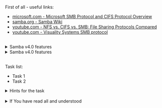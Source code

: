 First of all - useful links:

- [microsoft.com - Microsoft SMB Protocol and CIFS Protocol Overview](https://learn.microsoft.com/en-us/windows/win32/fileio/microsoft-smb-protocol-and-cifs-protocol-overview)
- [samba.org - Samba Wiki](https://wiki.samba.org/index.php/Main_Page)
- [youtube.com - NFS vs. CIFS vs. SMB: File Sharing Protocols Compared](https://www.youtube.com/watch?v=k3RxOqftzsU)
- [youtube.com - Visuality Systems SMB protocol](https://www.youtube.com/playlist?list=PLyOlunpO5LG1W1SgFGDUAlCTSz9j9zBax)
<br>
<details><summary>Samba v4.0 features</summary>
<pre>
  <ul>
  <li>NetBIOS over TCP/IP (NBT)</li>
  <li>SMB (known as CIFS in some versions)</li>
  <li>Samba supports POSIX extensions for CIFS/SMB. The initial extension was CIFS VFS (CAP_UNIX) from 2004, which has been somewhat superseded by SMB3.[35]</li>
  <li>DCE/RPC or more specifically, MSRPC, the Network Neighborhood suite of protocols</li>
  <li>A WINS server also known as a NetBIOS Name Server (NBNS)</li>
  <li>The NT Domain suite of protocols which includes NT Domain Logons</li>
  <li>Security Account Manager (SAM) database</li>
  <li>Local Security Authority (LSA) service</li>
  <li>NT-style printing service (SPOOLSS)</li>
  <li>NTLM</li>
  <li>Active Directory Logon using modified versions of Kerberos and LDAP</li>
  <li>DFS server</li>
  </ul>
</pre>
</details>
<details><summary>Samba v4.0 features</summary>
<pre>
  <a href="https://datatracker.ietf.org/doc/html/rfc4510">RFC 2623</a> - NFS Version 2 and Version 3 Security Issues and the NFS Protocol's Use of RPCSEC_GSS and Kerberos V5
  <a href="https://datatracker.ietf.org/doc/html/rfc4510">RFC 2624</a> - NFS Version 4 Design Considerations
  <a href="https://datatracker.ietf.org/doc/html/rfc4510">RFC 3010</a> - NFS version 4 Protocol
  <a href="https://datatracker.ietf.org/doc/html/rfc4510">RFC 3530</a> - Network File System (NFS) version 4 Protocol
  <a href="https://datatracker.ietf.org/doc/html/rfc4510">RFC 4506</a> - XDR: External Data Representation Standard
  <a href="https://datatracker.ietf.org/doc/html/rfc4510">RFC 5403</a> - RPCSEC_GSS Version 2
  <a href="https://datatracker.ietf.org/doc/html/rfc4510">RFC 5531</a> - RPC: Remote Procedure Call Protocol Specification Version 2
  <a href="https://datatracker.ietf.org/doc/html/rfc4510">RFC 5532</a> - Network File System (NFS) Remote Direct Memory Access (RDMA) Problem Statement
  <a href="https://datatracker.ietf.org/doc/html/rfc4510">RFC 5661</a> - Network File System (NFS) Version 4 Minor Version 1 Protocol
  <a href="https://datatracker.ietf.org/doc/html/rfc4510">RFC 5662</a> - Network File System (NFS) Version 4 Minor Version 1 External Data Representation Standard (XDR) Description
  <a href="https://datatracker.ietf.org/doc/html/rfc4510">RFC 5663</a> - Parallel NFS (pNFS) Block/Volume Layout
  <a href="https://datatracker.ietf.org/doc/html/rfc4510">RFC 5664</a> - Object-Based Parallel NFS (pNFS) Operations
  <a href="https://datatracker.ietf.org/doc/html/rfc4510">RFC 5665</a> - IANA Considerations for Remote Procedure Call (RPC) Network Identifiers and Universal Address Formats
  <a href="https://datatracker.ietf.org/doc/html/rfc4510">RFC 5666</a> - Remote Direct Memory Access Transport for Remote Procedure Call
  <a href="https://datatracker.ietf.org/doc/html/rfc4510">RFC 5667</a> - Network File System (NFS) Direct Data Placement
  <a href="https://datatracker.ietf.org/doc/html/rfc4510">RFC 5716</a> - Requirements for Federated File Systems
  <a href="https://datatracker.ietf.org/doc/html/rfc4510">RFC 6641</a> - Using DNS SRV to Specify a Global File Namespace with NFS Version 4
  <a href="https://datatracker.ietf.org/doc/html/rfc4510">RFC 6688</a> - Parallel NFS (pNFS) Block Disk Protection
  <a href="https://datatracker.ietf.org/doc/html/rfc4510">RFC 7204</a> - Requirements for Labeled NFS
  <a href="https://datatracker.ietf.org/doc/html/rfc4510">RFC 7530</a> - Network File System (NFS) Version 4 Protocol
  <a href="https://datatracker.ietf.org/doc/html/rfc4510">RFC 7531</a> - Network File System (NFS) Version 4 External Data Representation Standard (XDR) Description
  <a href="https://datatracker.ietf.org/doc/html/rfc4510">RFC 7530</a> - formally obsoletes RFC 3530. This document, together with RFC 7530, replaces RFC 3530 as the definition of the NFS version 4 protocol.
  <a href="https://datatracker.ietf.org/doc/html/rfc4510">RFC 7532</a> - Namespace Database (NSDB) Protocol for Federated File Systems
  <a href="https://datatracker.ietf.org/doc/html/rfc4510">RFC 7533</a> - Administration Protocol for Federated File Systems
  <a href="https://datatracker.ietf.org/doc/html/rfc4510">RFC 7569</a> - Registry Specification for Mandatory Access Control (MAC) Security Label Formats
  <a href="https://datatracker.ietf.org/doc/html/rfc4510">RFC 7861</a> - Remote Procedure Call (RPC) Security Version 3
  <a href="https://datatracker.ietf.org/doc/html/rfc4510">RFC 7862</a> - Network File System (NFS) Version 4 Minor Version 2 Protocol
  <a href="https://datatracker.ietf.org/doc/html/rfc4510">RFC 7863</a> - Network File System (NFS) Version 4 Minor Version 2 External Data Representation Standard (XDR) Description
  <a href="https://datatracker.ietf.org/doc/html/rfc4510">RFC 7931</a> - NFSv4.0 Migration: Specification Update
  <a href="https://datatracker.ietf.org/doc/html/rfc4510">RFC 8000</a> - Requirements for NFSv4 Multi-Domain Namespace Deployment
  <a href="https://datatracker.ietf.org/doc/html/rfc4510">RFC 8154</a> - Parallel NFS (pNFS) Small Computer System Interface (SCSI) Layout
  <a href="https://datatracker.ietf.org/doc/html/rfc4510">RFC 8166</a> - Remote Direct Memory Access Transport for Remote Procedure Call Version 1
  <a href="https://datatracker.ietf.org/doc/html/rfc4510">RFC 8167</a> - Bidirectional Remote Procedure Call on RPC-over-RDMA Transports
  <a href="https://datatracker.ietf.org/doc/html/rfc4510">RFC 8178</a> - Rules for NFSv4 Extensions and Minor Versions
  <a href="https://datatracker.ietf.org/doc/html/rfc4510">RFC 8267</a> - Network File System (NFS) Upper-Layer Binding to RPC-over-RDMA Version 1
  <a href="https://datatracker.ietf.org/doc/html/rfc4510">RFC 8275</a> - Allowing Inheritable NFSv4 Access Control Entries to Override the Umask
  <a href="https://datatracker.ietf.org/doc/html/rfc4510">RFC 8276</a> - File System Extended Attributes in NFSv4
  <a href="https://datatracker.ietf.org/doc/html/rfc4510">RFC 8434</a> - Requirements for Parallel NFS (pNFS) Layout Types
  <a href="https://datatracker.ietf.org/doc/html/rfc4510">RFC 8435</a> - Parallel NFS (pNFS) Flexible File Layout
  <a href="https://datatracker.ietf.org/doc/html/rfc4510">RFC 8587</a> - NFS Version 4.0 Trunking Update
  <a href="https://datatracker.ietf.org/doc/html/rfc4510">RFC 8797</a> - Remote Direct Memory Access - Connection Manager (RDMA-CM) Private Data for RPC-over-RDMA Version 1
  <a href="https://datatracker.ietf.org/doc/html/rfc4510">RFC 8881</a> - Network File System (NFS) Version 4 Minor Version 1 Protocol
  <a href="https://datatracker.ietf.org/doc/html/rfc4510">RFC 9289</a> - Towards Remote Procedure Call Encryption by Default
</pre>
</details>
<br>

Task list:
- Task 1
- Task 2

<details><summary>Hints for the task</summary>
<pre>
<strong>Task 1:</strong>
  $ cmd1
  $ echo ${string:7:3}
<br>
<strong>Task 2:</strong>
  $ echo ${#string}
  $ string=
</pre>
</details>
<br>
<details><summary>If You have read all and understood</summary>
<pre>
`touch IReadAllAndUndnderstood`{{exec}}
</pre>
